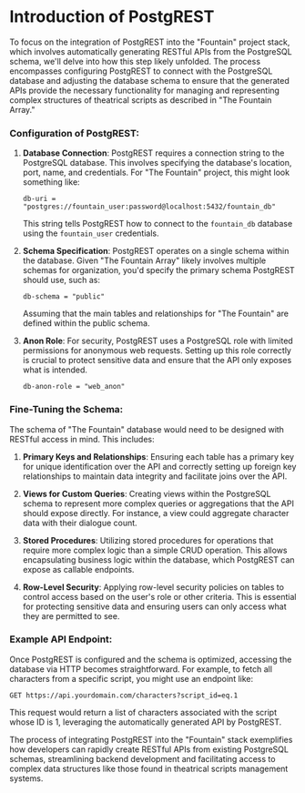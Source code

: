 # Introduction of PostgREST

To focus on the integration of PostgREST into the "Fountain" project stack, which involves automatically generating RESTful APIs from the PostgreSQL schema, we'll delve into how this step likely unfolded. The process encompasses configuring PostgREST to connect with the PostgreSQL database and adjusting the database schema to ensure that the generated APIs provide the necessary functionality for managing and representing complex structures of theatrical scripts as described in "The Fountain Array."

### Configuration of PostgREST:

1. **Database Connection**: PostgREST requires a connection string to the PostgreSQL database. This involves specifying the database's location, port, name, and credentials. For "The Fountain" project, this might look something like:
   ```
   db-uri = "postgres://fountain_user:password@localhost:5432/fountain_db"
   ```
   This string tells PostgREST how to connect to the `fountain_db` database using the `fountain_user` credentials.

2. **Schema Specification**: PostgREST operates on a single schema within the database. Given "The Fountain Array" likely involves multiple schemas for organization, you'd specify the primary schema PostgREST should use, such as:
   ```
   db-schema = "public"
   ```
   Assuming that the main tables and relationships for "The Fountain" are defined within the public schema.

3. **Anon Role**: For security, PostgREST uses a PostgreSQL role with limited permissions for anonymous web requests. Setting up this role correctly is crucial to protect sensitive data and ensure that the API only exposes what is intended.
   ```
   db-anon-role = "web_anon"
   ```

### Fine-Tuning the Schema:

The schema of "The Fountain" database would need to be designed with RESTful access in mind. This includes:

1. **Primary Keys and Relationships**: Ensuring each table has a primary key for unique identification over the API and correctly setting up foreign key relationships to maintain data integrity and facilitate joins over the API.

2. **Views for Custom Queries**: Creating views within the PostgreSQL schema to represent more complex queries or aggregations that the API should expose directly. For instance, a view could aggregate character data with their dialogue count.

3. **Stored Procedures**: Utilizing stored procedures for operations that require more complex logic than a simple CRUD operation. This allows encapsulating business logic within the database, which PostgREST can expose as callable endpoints.

4. **Row-Level Security**: Applying row-level security policies on tables to control access based on the user's role or other criteria. This is essential for protecting sensitive data and ensuring users can only access what they are permitted to see.

### Example API Endpoint:

Once PostgREST is configured and the schema is optimized, accessing the database via HTTP becomes straightforward. For example, to fetch all characters from a specific script, you might use an endpoint like:

```
GET https://api.yourdomain.com/characters?script_id=eq.1
```

This request would return a list of characters associated with the script whose ID is 1, leveraging the automatically generated API by PostgREST.

The process of integrating PostgREST into the "Fountain" stack exemplifies how developers can rapidly create RESTful APIs from existing PostgreSQL schemas, streamlining backend development and facilitating access to complex data structures like those found in theatrical scripts management systems.